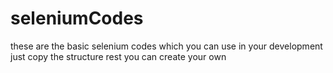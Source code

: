 # seleniumCodes
these are the basic selenium codes which you can use in your development just copy the structure rest you can create your own
